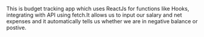 This is budget tracking app which uses ReactJs for functions like Hooks, integrating with API using fetch.It allows us to input our salary and net expenses and it automatically tells us whether we are in negative balance or postive.
